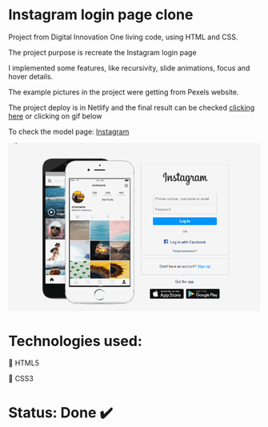# Instagram login page clone

Project from Digital Innovation One living code, using HTML and CSS.

The project purpose is recreate the Instagram login page

I implemented some features, like recursivity, slide animations, focus and hover details.

The example pictures in the project were getting from Pexels website.

The project deploy is in Netlify and the final result can be checked [clicking here](https://twitter-login-clone.netlify.app/) or clicking on gif below

To check the model page: [Instagram](https://www.instagram.com/)

[![](img/pitch.gif)](https://ventura-v.github.io/clone-instagram-login-page-html-css-dio/)

# Technologies used:
:small_orange_diamond: HTML5

:small_blue_diamond: CSS3

# Status: Done :heavy_check_mark:
